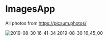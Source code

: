 # ImagesApp
All photos from https://picsum.photos/

![2019-08-30 16-41-34 2019-08-30 16_45_00](https://user-images.githubusercontent.com/30910230/64025525-88cf9c00-cb45-11e9-8eb5-d747de6e3fe9.gif)
